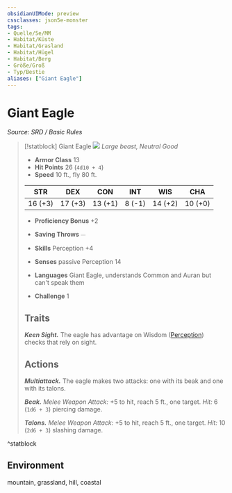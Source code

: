 ```yaml
---
obsidianUIMode: preview
cssclasses: json5e-monster
tags:
- Quelle/5e/MM
- Habitat/Küste
- Habitat/Grasland
- Habitat/Hügel
- Habitat/Berg
- Größe/Groß
- Typ/Bestie
aliases: ["Giant Eagle"]
---
```

# Giant Eagle
*Source: SRD / Basic Rules*  

> [!statblock] Giant Eagle
> ![](compendium/bestiary/beast/token/giant-eagle.png#token)
> *Large beast, Neutral Good*
> 
> - **Armor Class** 13 
> - **Hit Points** 26 (`4d10 + 4`)
> - **Speed** 10 ft., fly 80 ft.
> 
> |STR|DEX|CON|INT|WIS|CHA|
> |:---:|:---:|:---:|:---:|:---:|:---:|
> |16 (+3)|17 (+3)|13 (+1)| 8 (-1)|14 (+2)|10 (+0)|
> 
> - **Proficiency Bonus** +2
> - **Saving Throws** ⏤
> - **Skills** Perception +4
> - **Senses** passive Perception 14
> 
> - **Languages** Giant Eagle, understands Common and Auran but can't speak them
> - **Challenge** 1
> 
> ## Traits
> 
> ***Keen Sight.*** The eagle has advantage on Wisdom ([Perception](rules/skills.md#Perception)) checks that rely on sight.
> 
> ## Actions
> 
> ***Multiattack.*** The eagle makes two attacks: one with its beak and one with its talons.
> 
> ***Beak.*** *Melee Weapon Attack:* +5 to hit, reach 5 ft., one target. *Hit:* 6 (`1d6 + 3`) piercing damage.
> 
> ***Talons.*** *Melee Weapon Attack:* +5 to hit, reach 5 ft., one target. *Hit:* 10 (`2d6 + 3`) slashing damage.
^statblock

## Environment

mountain, grassland, hill, coastal